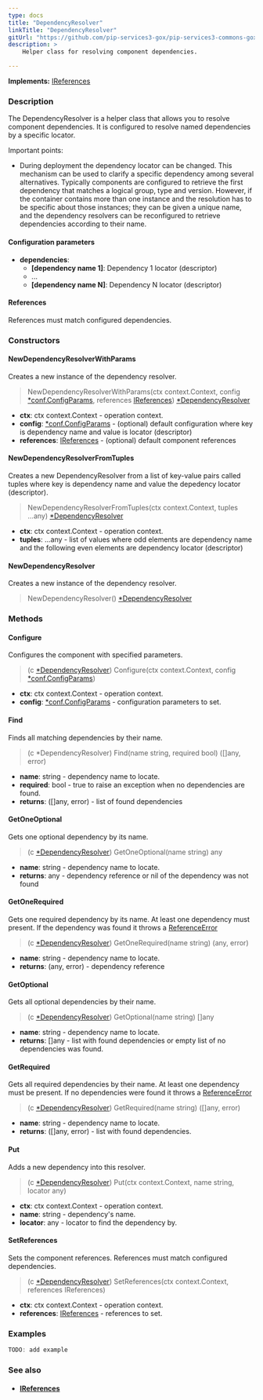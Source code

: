```yaml
---
type: docs
title: "DependencyResolver"
linkTitle: "DependencyResolver"
gitUrl: "https://github.com/pip-services3-gox/pip-services3-commons-gox"
description: >
    Helper class for resolving component dependencies.  

---
```


**Implements:** [IReferences](../ireferences)

### Description
The DependencyResolver is a helper class that allows you to resolve component dependencies. It is configured to resolve named dependencies by a specific locator.  

Important points:

- During deployment the dependency locator can be changed. This mechanism can be used to clarify a specific dependency among several alternatives. Typically components are configured to retrieve the first dependency that matches a logical group, type and version. However, if the container contains more than one instance and the resolution has to be specific about those instances; they can be given a unique name, and the dependency resolvers can be reconfigured to retrieve dependencies according to their name.

#### Configuration parameters

- **dependencies**:
    - **[dependency name 1]**: Dependency 1 locator (descriptor)
    - ...
    - **[dependency name N]**: Dependency N locator (descriptor)

#### References

References must match configured dependencies.

### Constructors

#### NewDependencyResolverWithParams
Creates a new instance of the dependency resolver.



> NewDependencyResolverWithParams(ctx context.Context, config [*conf.ConfigParams](../../config/config_params), references [IReferences](../ireferences)) [*DependencyResolver]()

- **ctx**: ctx context.Context - operation context.
- **config**: [*conf.ConfigParams](../../config/config_params) - (optional) default configuration where key is dependency name and value is locator (descriptor)
- **references**: [IReferences](../ireferences) - (optional) default component references

#### NewDependencyResolverFromTuples
Creates a new DependencyResolver from a list of key-value pairs called tuples
where key is dependency name and value the depedency locator (descriptor).

> NewDependencyResolverFromTuples(ctx context.Context, tuples ...any) [*DependencyResolver]()

- **ctx**: ctx context.Context - operation context.
- **tuples**: ...any - list of values where odd elements are dependency name and the following even elements are dependency locator (descriptor)

#### NewDependencyResolver
Creates a new instance of the dependency resolver.

> NewDependencyResolver() [*DependencyResolver]()


### Methods

#### Configure
Configures the component with specified parameters.

> (c [*DependencyResolver]()) Configure(ctx context.Context, config [*conf.ConfigParams](../../config/config_params))

- **ctx**: ctx context.Context - operation context.
- **config**: [*conf.ConfigParams](../../config/config_params) - configuration parameters to set.

#### Find
Finds all matching dependencies by their name.

> (c *DependencyResolver) Find(name string, required bool) ([]any, error)

- **name**: string - dependency name to locate.
- **required**: bool - true to raise an exception when no dependencies are found.
- **returns**: ([]any, error) - list of found dependencies

#### GetOneOptional
Gets one optional dependency by its name.

> (c [*DependencyResolver]()) GetOneOptional(name string) any

- **name**: string - dependency name to locate.
- **returns**: any - dependency reference or nil of the dependency was not found

#### GetOneRequired
Gets one required dependency by its name.
At least one dependency must present.
If the dependency was found it throws a [ReferenceError](../reference_error)

> (c [*DependencyResolver]()) GetOneRequired(name string) (any, error)

- **name**: string - dependency name to locate.
- **returns**: (any, error) - dependency reference

#### GetOptional
Gets all optional dependencies by their name.

> (c [*DependencyResolver]()) GetOptional(name string) []any

- **name**: string - dependency name to locate.
- **returns**: []any - list with found dependencies or empty list of no dependencies was found.

#### GetRequired
Gets all required dependencies by their name.
At least one dependency must be present.
If no dependencies were found it throws a [ReferenceError](../reference_error)

> (c [*DependencyResolver]()) GetRequired(name string) ([]any, error)

- **name**: string - dependency name to locate.
- **returns**: ([]any, error) - list with found dependencies.

#### Put
Adds a new dependency into this resolver.

> (c [*DependencyResolver]()) Put(ctx context.Context, name string, locator any)

- **ctx**: ctx context.Context - operation context.
- **name**: string - dependency's name.
- **locator**: any - locator to find the dependency by.

#### SetReferences
Sets the component references. References must match configured dependencies.

> (c [*DependencyResolver]()) SetReferences(ctx context.Context, references IReferences)

- **ctx**: ctx context.Context - operation context.
- **references**: [IReferences](../ireferences) - references to set.


### Examples

```go
TODO: add example
```

### See also
- #### [IReferences](../ireferences)

